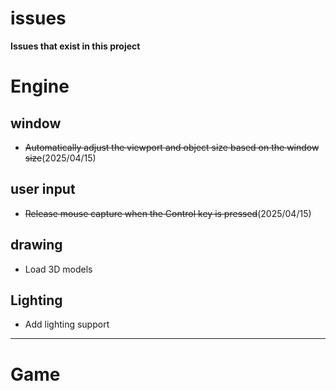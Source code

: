 # issues
**Issues that exist in this project**

# **Engine**

## **window**
* ~~Automatically adjust the viewport and object size based on the window size~~(2025/04/15)




## **user input**
* ~~Release mouse capture when the Control key is pressed~~(2025/04/15)



## **drawing**
* Load 3D models



## **Lighting**
* Add lighting support


---

# **Game**

## 